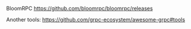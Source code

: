 BloomRPC
https://github.com/bloomrpc/bloomrpc/releases

Another tools:
https://github.com/grpc-ecosystem/awesome-grpc#tools